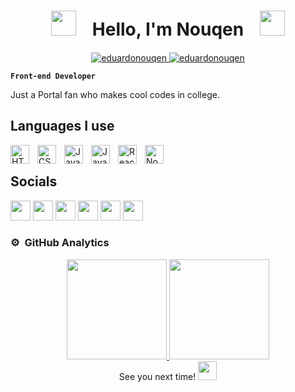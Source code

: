 <h1 align="center"><img height="40" src="https://cdn3.emoji.gg/emojis/7471-parrotportal1.gif">ㅤHello, I'm Nouqenㅤ<img height="40" src="https://cdn3.emoji.gg/emojis/7546-parrotportal2.gif"></h1>

<p align="center">
	<a href="https://github.com/eduardonouqen">
		<img src="https://komarev.com/ghpvc/?username=eduardonouqen&label=Profile%20views&color=0e75b6&style=flat" alt="eduardonouqen" />
	</a>
	<a href="https://github.com/eduardonouqen">
		<img src="https://img.shields.io/github/followers/eduardonouqen?label=Followers" alt="eduardonouqen" />
	</a>
</p>

**`Front-end Developer`**

Just a Portal fan who makes cool codes in college.


## Languages I use
<img align="left" alt="HTML" width="30px" style="padding-right:10px;" src="https://cdn.jsdelivr.net/gh/devicons/devicon/icons/html5/html5-plain.svg" />
<img align="left" alt="CSS" width="30px" style="padding-right:10px;" src="https://cdn.jsdelivr.net/gh/devicons/devicon/icons/css3/css3-plain.svg" />
<img align="left" alt="JavaScript" width="30px" style="padding-right:10px;" src="https://cdn.jsdelivr.net/gh/devicons/devicon/icons/javascript/javascript-plain.svg" />
<img align="left" alt="JavaScript" width="30px" style="padding-right:10px;" src="https://cdn.jsdelivr.net/gh/devicons/devicon/icons/java/java-plain.svg" />
<img align="left" alt="React" width="30px" style="padding-right:10px;" src="https://cdn.jsdelivr.net/gh/devicons/devicon/icons/react/react-original.svg" />
<img align="left" alt="NodeJS" width="30px" style="padding-right:10px;" src="https://cdn.jsdelivr.net/gh/devicons/devicon/icons/nodejs/nodejs-original.svg" />
<br />


## Socials

<p align="left"> <a href="https://discord.com/users/Nouqen#3318" target="_blank" rel="noreferrer"><img src="https://raw.githubusercontent.com/danielcranney/readme-generator/main/public/icons/socials/discord.svg" width="32" height="32" /></a> <a href="https://www.facebook.com/eduardo.defrancagonzales" target="_blank" rel="noreferrer"><img src="https://raw.githubusercontent.com/danielcranney/readme-generator/main/public/icons/socials/facebook.svg" width="32" height="32" /></a> <a href="https://www.github.com/eduardonouqen" target="_blank" rel="noreferrer"><img src="https://raw.githubusercontent.com/danielcranney/readme-generator/main/public/icons/socials/github.svg" width="32" height="32" /></a> <a href="http://www.instagram.com/nouqen" target="_blank" rel="noreferrer"><img src="https://raw.githubusercontent.com/danielcranney/readme-generator/main/public/icons/socials/instagram.svg" width="32" height="32" /></a> <a href="https://www.linkedin.com/in/eduardo-de-frança-gonzalez" target="_blank" rel="noreferrer"><img src="https://raw.githubusercontent.com/danielcranney/readme-generator/main/public/icons/socials/linkedin.svg" width="32" height="32" /></a> <a href="https://www.youtube.com/c/Nouqen" target="_blank" rel="noreferrer"><img src="https://raw.githubusercontent.com/danielcranney/readme-generator/main/public/icons/socials/youtube.svg" width="32" height="32" /></a></p>


### ⚙️ &nbsp;GitHub Analytics

<div align="center" style="display: flex; justify-content: center; flex-wrap: wrap;">
  <a href="https://github.com/eduardonouqen">
    <img height="160em" src="https://github-readme-stats-eight-theta.vercel.app/api?username=eduardonouqen&show_icons=true&theme=algolia&include_all_commits=true&count_private=true"/>
    <img height="160em" src="https://github-readme-stats-eight-theta.vercel.app/api/top-langs/?username=eduardonouqen&layout=compact&langs_count=8&theme=algolia&include_all_commits=true&count_private=true"/>
  </a>
</div>

<div align="center">
See you next time!
<img src="https://cdn3.emoji.gg/emojis/3514_bcportalhi.png" width="30" height="30"/>  
</div>
